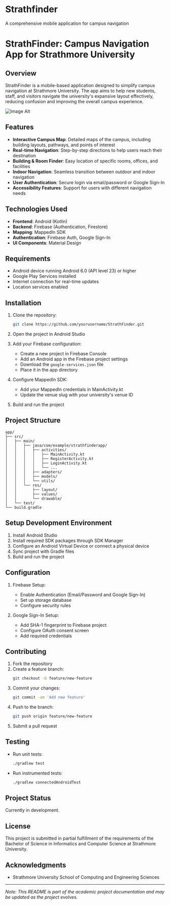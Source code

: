 # Strathfinder
A comprehensive mobile application for campus navigation 
# StrathFinder: Campus Navigation App for Strathmore University

## Overview
StrathFinder is a mobile-based application designed to simplify campus navigation at Strathmore University. The app aims to help new students, staff, and visitors navigate the university's expansive layout effectively, reducing confusion and improving the overall campus experience.

![Image Alt]([(https://github.com/Sydney-Nyanchoga/Strathfinder/blob/e6e342bf5a63d005ce281858ebe716dea35af7da/Screenshot%202025-01-10%20153601.png)])

## Features
- **Interactive Campus Map**: Detailed maps of the campus, including building layouts, pathways, and points of interest
- **Real-time Navigation**: Step-by-step directions to help users reach their destination
- **Building & Room Finder**: Easy location of specific rooms, offices, and facilities
- **Indoor Navigation**: Seamless transition between outdoor and indoor navigation
- **User Authentication**: Secure login via email/password or Google Sign-In
- **Accessibility Features**: Support for users with different navigation needs

## Technologies Used
- **Frontend**: Android (Kotlin)
- **Backend**: Firebase (Authentication, Firestore)
- **Mapping**: MappedIn SDK
- **Authentication**: Firebase Auth, Google Sign-In
- **UI Components**: Material Design

## Requirements
- Android device running Android 6.0 (API level 23) or higher
- Google Play Services installed
- Internet connection for real-time updates
- Location services enabled

## Installation
1. Clone the repository:
   ```bash
   git clone https://github.com/yourusername/StrathFinder.git
   ```

2. Open the project in Android Studio

3. Add your Firebase configuration:
    - Create a new project in Firebase Console
    - Add an Android app in the Firebase project settings
    - Download the `google-services.json` file
    - Place it in the app directory

4. Configure MappedIn SDK:
    - Add your MappedIn credentials in MainActivity.kt
    - Update the venue slug with your university's venue ID

5. Build and run the project

## Project Structure
```
app/
├── src/
│   ├── main/
│   │   ├── java/com/example/strathfinderapp/
│   │   │   ├── activities/
│   │   │   │   ├── MainActivity.kt
│   │   │   │   ├── RegisterActivity.kt
│   │   │   │   ├── LoginActivity.kt
│   │   │   │   └── ...
│   │   │   ├── adapters/
│   │   │   ├── models/
│   │   │   └── utils/
│   │   └── res/
│   │       ├── layout/
│   │       ├── values/
│   │       └── drawable/
│   └── test/
└── build.gradle
```

## Setup Development Environment
1. Install Android Studio
2. Install required SDK packages through SDK Manager
3. Configure an Android Virtual Device or connect a physical device
4. Sync project with Gradle files
5. Build and run the project

## Configuration
1. Firebase Setup:
    - Enable Authentication (Email/Password and Google Sign-In)
    - Set up storage database
    - Configure security rules

2. Google Sign-In Setup:
    - Add SHA-1 fingerprint to Firebase project
    - Configure OAuth consent screen
    - Add required credentials

## Contributing
1. Fork the repository
2. Create a feature branch:
   ```bash
   git checkout -b feature/new-feature
   ```
3. Commit your changes:
   ```bash
   git commit -am 'Add new feature'
   ```
4. Push to the branch:
   ```bash
   git push origin feature/new-feature
   ```
5. Submit a pull request

## Testing
- Run unit tests:
  ```bash
  ./gradlew test
  ```
- Run instrumented tests:
  ```bash
  ./gradlew connectedAndroidTest
  ```

## Project Status
Currently in development. 

## License
This project is submitted in partial fulfillment of the requirements of the Bachelor of Science in Informatics and Computer Science at Strathmore University.

## Acknowledgments
- Strathmore University School of Computing and Engineering Sciences

---
*Note: This README is part of the academic project documentation and may be updated as the project evolves.*
